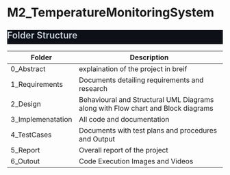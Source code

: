 # M2_TemperatureMonitoringSystem


<html>
<body>
<!--StartFragment--><h2 dir="auto" style="box-sizing: border-box; margin-top: 24px; margin-bottom: 16px; font-size: 1.5em; font-weight: 600; line-height: 1.25; padding-bottom: 0.3em; border-bottom: 1px solid var(--color-border-muted); color: rgb(201, 209, 217); font-family: -apple-system, BlinkMacSystemFont, &quot;Segoe UI&quot;, Helvetica, Arial, sans-serif, &quot;Apple Color Emoji&quot;, &quot;Segoe UI Emoji&quot;; font-style: normal; font-variant-ligatures: normal; font-variant-caps: normal; letter-spacing: normal; orphans: 2; text-align: start; text-indent: 0px; text-transform: none; white-space: normal; widows: 2; word-spacing: 0px; -webkit-text-stroke-width: 0px; background-color: rgb(13, 17, 23); text-decoration-thickness: initial; text-decoration-style: initial; text-decoration-color: initial;">Folder Structure</h2>

Folder | Description
-- | --
0_Abstract | explaination of the project in breif
1_Requirements | Documents detailing requirements and research
2_Design | Behavioural and Structural UML Diagrams along with Flow chart and Block diagrams
3_Implemenatation | All code and documentation
4_TestCases | Documents with test plans and procedures and Output
5_Report | Overall report of the project
6_Outout | Code Execution Images and Videos

<!--EndFragment-->
</body>
</html>
